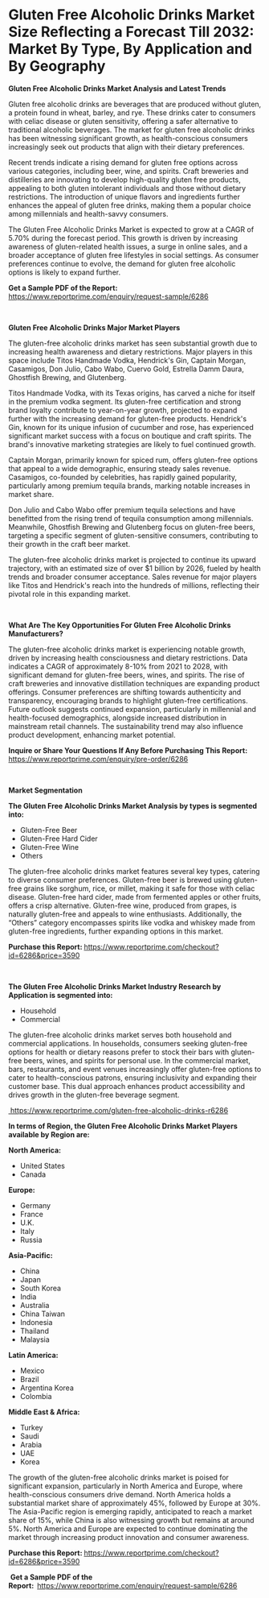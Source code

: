 <p><h1>Gluten Free Alcoholic Drinks Market Size Reflecting a Forecast Till 2032: Market By Type, By Application and By Geography</h1></p><p><strong>Gluten Free Alcoholic Drinks Market Analysis and Latest Trends</strong></p>
<p><p>Gluten free alcoholic drinks are beverages that are produced without gluten, a protein found in wheat, barley, and rye. These drinks cater to consumers with celiac disease or gluten sensitivity, offering a safer alternative to traditional alcoholic beverages. The market for gluten free alcoholic drinks has been witnessing significant growth, as health-conscious consumers increasingly seek out products that align with their dietary preferences. </p><p>Recent trends indicate a rising demand for gluten free options across various categories, including beer, wine, and spirits. Craft breweries and distilleries are innovating to develop high-quality gluten free products, appealing to both gluten intolerant individuals and those without dietary restrictions. The introduction of unique flavors and ingredients further enhances the appeal of gluten free drinks, making them a popular choice among millennials and health-savvy consumers.</p><p>The Gluten Free Alcoholic Drinks Market is expected to grow at a CAGR of 5.70% during the forecast period. This growth is driven by increasing awareness of gluten-related health issues, a surge in online sales, and a broader acceptance of gluten free lifestyles in social settings. As consumer preferences continue to evolve, the demand for gluten free alcoholic options is likely to expand further.</p></p>
<p><strong>Get a Sample PDF of the Report:&nbsp;</strong> <a href="https://www.reportprime.com/enquiry/request-sample/6286?utm_campaign=4581&utm_medium=2&utm_source=Github&utm_content=ia&utm_term=15052025&utm_id=gluten-free-alcoholic-drinks">https://www.reportprime.com/enquiry/request-sample/6286</a></p>
<p>&nbsp;</p>
<p><strong>Gluten Free Alcoholic Drinks Major Market Players</strong></p>
<p><p>The gluten-free alcoholic drinks market has seen substantial growth due to increasing health awareness and dietary restrictions. Major players in this space include Titos Handmade Vodka, Hendrick's Gin, Captain Morgan, Casamigos, Don Julio, Cabo Wabo, Cuervo Gold, Estrella Damm Daura, Ghostfish Brewing, and Glutenberg. </p><p>Titos Handmade Vodka, with its Texas origins, has carved a niche for itself in the premium vodka segment. Its gluten-free certification and strong brand loyalty contribute to year-on-year growth, projected to expand further with the increasing demand for gluten-free products. Hendrick's Gin, known for its unique infusion of cucumber and rose, has experienced significant market success with a focus on boutique and craft spirits. The brand's innovative marketing strategies are likely to fuel continued growth. </p><p>Captain Morgan, primarily known for spiced rum, offers gluten-free options that appeal to a wide demographic, ensuring steady sales revenue. Casamigos, co-founded by celebrities, has rapidly gained popularity, particularly among premium tequila brands, marking notable increases in market share. </p><p>Don Julio and Cabo Wabo offer premium tequila selections and have benefitted from the rising trend of tequila consumption among millennials. Meanwhile, Ghostfish Brewing and Glutenberg focus on gluten-free beers, targeting a specific segment of gluten-sensitive consumers, contributing to their growth in the craft beer market.</p><p>The gluten-free alcoholic drinks market is projected to continue its upward trajectory, with an estimated size of over $1 billion by 2026, fueled by health trends and broader consumer acceptance. Sales revenue for major players like Titos and Hendrick's reach into the hundreds of millions, reflecting their pivotal role in this expanding market.</p></p>
<p>&nbsp;</p>
<p><strong>What Are The Key Opportunities For Gluten Free Alcoholic Drinks Manufacturers?</strong></p>
<p><p>The gluten-free alcoholic drinks market is experiencing notable growth, driven by increasing health consciousness and dietary restrictions. Data indicates a CAGR of approximately 8-10% from 2021 to 2028, with significant demand for gluten-free beers, wines, and spirits. The rise of craft breweries and innovative distillation techniques are expanding product offerings. Consumer preferences are shifting towards authenticity and transparency, encouraging brands to highlight gluten-free certifications. Future outlook suggests continued expansion, particularly in millennial and health-focused demographics, alongside increased distribution in mainstream retail channels. The sustainability trend may also influence product development, enhancing market potential.</p></p>
<p><strong>Inquire or Share Your Questions If Any Before Purchasing This Report:</strong> <a href="https://www.reportprime.com/enquiry/pre-order/6286?utm_campaign=4581&utm_medium=2&utm_source=Github&utm_content=ia&utm_term=15052025&utm_id=gluten-free-alcoholic-drinks">https://www.reportprime.com/enquiry/pre-order/6286</a></p>
<p>&nbsp;</p>
<p><strong>Market Segmentation</strong></p>
<p><strong>The Gluten Free Alcoholic Drinks Market Analysis by types is segmented into:</strong></p>
<p><ul><li>Gluten-Free Beer</li><li>Gluten-Free Hard Cider</li><li>Gluten-Free Wine</li><li>Others</li></ul></p>
<p><p>The gluten-free alcoholic drinks market features several key types, catering to diverse consumer preferences. Gluten-free beer is brewed using gluten-free grains like sorghum, rice, or millet, making it safe for those with celiac disease. Gluten-free hard cider, made from fermented apples or other fruits, offers a crisp alternative. Gluten-free wine, produced from grapes, is naturally gluten-free and appeals to wine enthusiasts. Additionally, the “Others” category encompasses spirits like vodka and whiskey made from gluten-free ingredients, further expanding options in this market.</p></p>
<p><strong>Purchase this Report:&nbsp;</strong><a href="https://www.reportprime.com/checkout?id=6286&price=3590&utm_campaign=4581&utm_medium=2&utm_source=Github&utm_content=ia&utm_term=15052025&utm_id=gluten-free-alcoholic-drinks">https://www.reportprime.com/checkout?id=6286&price=3590</a></p>
<p>&nbsp;</p>
<p><strong>The Gluten Free Alcoholic Drinks Market Industry Research by Application is segmented into:</strong></p>
<p><ul><li>Household</li><li>Commercial</li></ul></p>
<p><p>The gluten-free alcoholic drinks market serves both household and commercial applications. In households, consumers seeking gluten-free options for health or dietary reasons prefer to stock their bars with gluten-free beers, wines, and spirits for personal use. In the commercial market, bars, restaurants, and event venues increasingly offer gluten-free options to cater to health-conscious patrons, ensuring inclusivity and expanding their customer base. This dual approach enhances product accessibility and drives growth in the gluten-free beverage segment.</p></p>
<p><a href="https://www.reportprime.com/gluten-free-alcoholic-drinks-r6286?utm_campaign=4581&utm_medium=2&utm_source=Github&utm_content=ia&utm_term=15052025&utm_id=gluten-free-alcoholic-drinks">&nbsp;https://www.reportprime.com/gluten-free-alcoholic-drinks-r6286</a></p>
<p><strong>In terms of Region, the Gluten Free Alcoholic Drinks Market Players available by Region are:</strong></p>
<p>
    <p> <strong> North America: </strong>
        <ul>
            <li>United States</li>
            <li>Canada</li>
        </ul>
        </p> 
    <p> <strong> Europe: </strong>
        <ul>
            <li>Germany</li>
            <li>France</li>
            <li>U.K.</li>
            <li>Italy</li>
            <li>Russia</li>
        </ul>
        </p> 
    <p> <strong> Asia-Pacific: </strong>
        <ul>
            <li>China</li>
            <li>Japan</li>
            <li>South Korea</li>
            <li>India</li>
            <li>Australia</li>
            <li>China Taiwan</li>
            <li>Indonesia</li>
            <li>Thailand</li>
            <li>Malaysia</li>
        </ul>
        </p> 
    <p> <strong> Latin America: </strong>
        <ul>
            <li>Mexico</li>
            <li>Brazil</li>
            <li>Argentina Korea</li>
            <li>Colombia</li>
        </ul>
        </p> 
    <p> <strong> Middle East & Africa: </strong>
        <ul>
            <li>Turkey</li>
            <li>Saudi</li>
            <li>Arabia</li>
            <li>UAE</li>
            <li>Korea</li>
        </ul>
    </p>
    </p>
<p><p>The growth of the gluten-free alcoholic drinks market is poised for significant expansion, particularly in North America and Europe, where health-conscious consumers drive demand. North America holds a substantial market share of approximately 45%, followed by Europe at 30%. The Asia-Pacific region is emerging rapidly, anticipated to reach a market share of 15%, while China is also witnessing growth but remains at around 5%. North America and Europe are expected to continue dominating the market through increasing product innovation and consumer awareness.</p></p>
<p><strong>Purchase this Report: </strong><a href="https://www.reportprime.com/checkout?id=6286&price=3590&utm_campaign=4581&utm_medium=2&utm_source=Github&utm_content=ia&utm_term=15052025&utm_id=gluten-free-alcoholic-drinks">https://www.reportprime.com/checkout?id=6286&price=3590</a></p>
<p>&nbsp;<strong>Get a Sample PDF of the Report:&nbsp;&nbsp;</strong><a href="https://www.reportprime.com/enquiry/request-sample/6286?utm_campaign=4581&utm_medium=2&utm_source=Github&utm_content=ia&utm_term=15052025&utm_id=gluten-free-alcoholic-drinks">https://www.reportprime.com/enquiry/request-sample/6286</a></p>
<p><strong></strong></p>
<p><p></p><p></p><p></p></p>